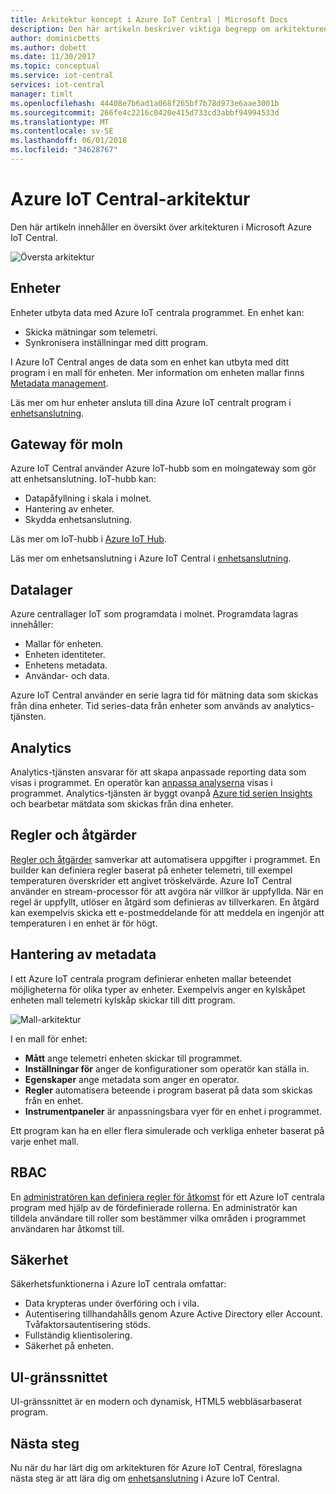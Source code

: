 ```yaml
---
title: Arkitektur koncept i Azure IoT Central | Microsoft Docs
description: Den här artikeln beskriver viktiga begrepp om arkitekturen för Azure IoT Central
author: dominicbetts
ms.author: dobett
ms.date: 11/30/2017
ms.topic: conceptual
ms.service: iot-central
services: iot-central
manager: timlt
ms.openlocfilehash: 44408e7b6ad1a068f265bf7b78d973e6aae3001b
ms.sourcegitcommit: 266fe4c2216c0420e415d733cd3abbf94994533d
ms.translationtype: MT
ms.contentlocale: sv-SE
ms.lasthandoff: 06/01/2018
ms.locfileid: "34628767"
---
```

# <a name="azure-iot-central-architecture"></a>Azure IoT Central-arkitektur

Den här artikeln innehåller en översikt över arkitekturen i Microsoft Azure IoT Central.

![Översta arkitektur](media/concepts-architecture/architecture.png)

## <a name="devices"></a>Enheter

Enheter utbyta data med Azure IoT centrala programmet. En enhet kan:

- Skicka mätningar som telemetri.
- Synkronisera inställningar med ditt program.

I Azure IoT Central anges de data som en enhet kan utbyta med ditt program i en mall för enheten. Mer information om enheten mallar finns [Metadata management](#metadata-management).

Läs mer om hur enheter ansluta till dina Azure IoT centralt program i [enhetsanslutning](concepts-connectivity.md).

## <a name="cloud-gateway"></a>Gateway för moln

Azure IoT Central använder Azure IoT-hubb som en molngateway som gör att enhetsanslutning. IoT-hubb kan:

- Datapåfyllning i skala i molnet.
- Hantering av enheter.
- Skydda enhetsanslutning.

Läs mer om IoT-hubb i [Azure IoT Hub](https://docs.microsoft.com/azure/iot-hub/).

Läs mer om enhetsanslutning i Azure IoT Central i [enhetsanslutning](concepts-connectivity.md).

## <a name="data-stores"></a>Datalager

Azure centrallager IoT som programdata i molnet. Programdata lagras innehåller:

- Mallar för enheten.
- Enheten identiteter.
- Enhetens metadata.
- Användar- och data.

Azure IoT Central använder en serie lagra tid för mätning data som skickas från dina enheter. Tid series-data från enheter som används av analytics-tjänsten.

## <a name="analytics"></a>Analytics

Analytics-tjänsten ansvarar för att skapa anpassade reporting data som visas i programmet. En operatör kan [anpassa analyserna](howto-create-analytics.md) visas i programmet. Analytics-tjänsten är byggt ovanpå [Azure tid serien Insights](https://azure.microsoft.com/services/time-series-insights/) och bearbetar mätdata som skickas från dina enheter.

## <a name="rules-and-actions"></a>Regler och åtgärder

[Regler och åtgärder](howto-create-telemetry-rules.md) samverkar att automatisera uppgifter i programmet. En builder kan definiera regler baserat på enheter telemetri, till exempel temperaturen överskrider ett angivet tröskelvärde. Azure IoT Central använder en stream-processor för att avgöra när villkor är uppfyllda. När en regel är uppfyllt, utlöser en åtgärd som definieras av tillverkaren. En åtgärd kan exempelvis skicka ett e-postmeddelande för att meddela en ingenjör att temperaturen i en enhet är för högt.

## <a name="metadata-management"></a>Hantering av metadata

I ett Azure IoT centrala program definierar enheten mallar beteendet möjligheterna för olika typer av enheter. Exempelvis anger en kylskåpet enheten mall telemetri kylskåp skickar till ditt program.

![Mall-arkitektur](media/concepts-architecture/template_architecture.png)

I en mall för enhet:

- **Mått** ange telemetri enheten skickar till programmet.
- **Inställningar för** anger de konfigurationer som operatör kan ställa in.
- **Egenskaper** ange metadata som anger en operator.
- **Regler** automatisera beteende i program baserat på data som skickas från en enhet.
- **Instrumentpaneler** är anpassningsbara vyer för en enhet i programmet.

Ett program kan ha en eller flera simulerade och verkliga enheter baserat på varje enhet mall.

## <a name="rbac"></a>RBAC

En [administratören kan definiera regler för åtkomst](howto-administer.md) för ett Azure IoT centrala program med hjälp av de fördefinierade rollerna. En administratör kan tilldela användare till roller som bestämmer vilka områden i programmet användaren har åtkomst till.

## <a name="security"></a>Säkerhet

Säkerhetsfunktionerna i Azure IoT centrala omfattar:

- Data krypteras under överföring och i vila.
- Autentisering tillhandahålls genom Azure Active Directory eller Account. Tvåfaktorsautentisering stöds.
- Fullständig klientisolering.
- Säkerhet på enheten.

## <a name="ui-shell"></a>UI-gränssnittet

UI-gränssnittet är en modern och dynamisk, HTML5 webbläsarbaserat program.

## <a name="next-steps"></a>Nästa steg

Nu när du har lärt dig om arkitekturen för Azure IoT Central, föreslagna nästa steg är att lära dig om [enhetsanslutning](concepts-connectivity.md) i Azure IoT Central.